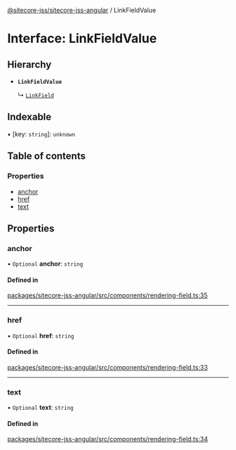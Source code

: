 [@sitecore-jss/sitecore-jss-angular](../README.md) / LinkFieldValue

# Interface: LinkFieldValue

## Hierarchy

- **`LinkFieldValue`**

  ↳ [`LinkField`](LinkField.md)

## Indexable

▪ [key: `string`]: `unknown`

## Table of contents

### Properties

- [anchor](LinkFieldValue.md#anchor)
- [href](LinkFieldValue.md#href)
- [text](LinkFieldValue.md#text)

## Properties

### anchor

• `Optional` **anchor**: `string`

#### Defined in

[packages/sitecore-jss-angular/src/components/rendering-field.ts:35](https://github.com/Sitecore/jss/blob/27e39a81c/packages/sitecore-jss-angular/src/components/rendering-field.ts#L35)

___

### href

• `Optional` **href**: `string`

#### Defined in

[packages/sitecore-jss-angular/src/components/rendering-field.ts:33](https://github.com/Sitecore/jss/blob/27e39a81c/packages/sitecore-jss-angular/src/components/rendering-field.ts#L33)

___

### text

• `Optional` **text**: `string`

#### Defined in

[packages/sitecore-jss-angular/src/components/rendering-field.ts:34](https://github.com/Sitecore/jss/blob/27e39a81c/packages/sitecore-jss-angular/src/components/rendering-field.ts#L34)
